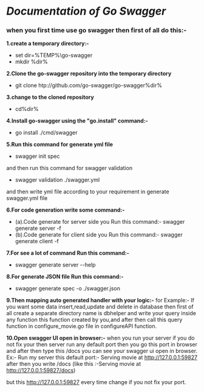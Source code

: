 # ***Documentation of Go Swagger***

### when you first time use go swagger then first of all do this:-

**1.create a temporary  directory:-**
- set dir=%TEMP%\go-swagger
- mkdir %dir%

**2.Clone the go-swagger repository into the temporary directory**
 - git clone htp://github.com/go-swagger/go-swagger%dir%

**3.change to the cloned repository**
- cd%dir%

**4.Install go-swagger using the "go.install" command:-**
- go install ./cmd/swagger

**5.Run this command for generate yml file**
- swagger init spec

and then run this command for swagger validation 
- swagger validation ./swagger.yml

and then write yml file according to your requirement in generate swagger.yml file

**6.For code generation write some command:-**
- (a).Code generate for server side you Run this command:-
    swagger generate server -f <yml file name> 
- (b).Code generate for client side you Run this command:-
    swagger generate client -f <yml file name>

**7.For see a lot of command Run this command:-**
- swagger generate server --help

**8.For generate JSON file Run this command:-**
- swagger generate spec -o ./swagger.json

**9.Then mapping auto generated handler with your logic:-**
for Example:-
If you want some data insert,read,update and delete in database then first of all create
a separate directory name is dbhelper and write your query inside any 
function this function created by you,and after then call this query function in configure_movie.go file
in configureAPI function.

**10.Open swagger UI open in browser:-**
when you run your server if you do not fix your then server run
any default port then you go this port in browser and after then 
type this /docs you can see your swagger ui open in browser.
Ex:- Run my server this default port:- Serving movie at http://127.0.0.1:59827
after then you write /docs
(like this :-Serving movie at http://127.0.0.1:59827/docs)

but this http://127.0.0.1:59827 every time change if you not fix your port.